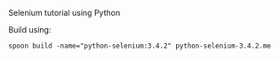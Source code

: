 Selenium tutorial using Python

Build using:

    spoon build -name="python-selenium:3.4.2" python-selenium-3.4.2.me